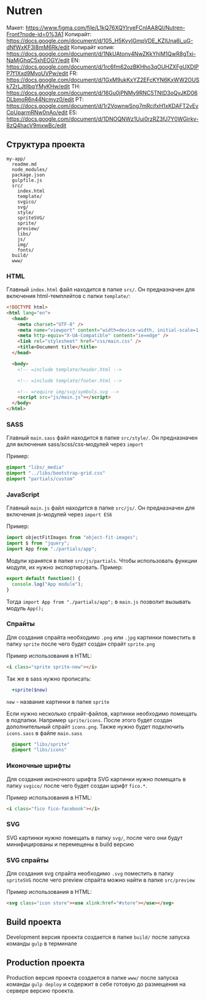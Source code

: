 # Nutren
Макет: https://www.figma.com/file/L1kQ76XQYlryeFCnIAA8QI/Nutren-Front?node-id=0%3A1
Копирайт: https://docs.google.com/document/d/105_H5KvyIGmpVDE_KZIUna6i_uG-dNfWxKF3I8mM6Rk/edit
Копирайт копия: https://docs.google.com/document/d/1NkUAtony4NwZKkYhjM1QwR8gTxi-NaMjGhqC5xhEOGY/edit
EN: https://docs.google.com/document/d/1rc6fm62ozBKHho3qOUHZXFgUXDlPP7f1Xxd9MvoUVPw/edit
FR: https://docs.google.com/document/d/1GxM9ukKxYZ2EFcKYN6KxWW2OUSk72rLJtIlbqYMyKHw/edit
TH: https://docs.google.com/document/d/16Gu0jPNMy9RNC5TNtD3oQyJKD06DLbmoR6n44Ncmyz0/edit
PT: https://docs.google.com/document/d/1r2VownwSng7mRcifxH1xKDAFT2vEvCpUparmRNw0nAo/edit
ES: https://docs.google.com/document/d/1DNOQNWz1Uui0rzRZ3fJ7Y0WGirkv-8zQ4hacV9mxwBc/edit

## Структура проекта

```
my-app/
  readme.md
  node_modules/
  package.json
  gulpfile.js
  src/
    index.html
    template/
    svgico/
    svg/
    style/
    spriteSVG/
    sprite/
    preview/
    libs/
    js/
    img/
    fonts/
  build/
  www/
```

### HTML

Главный `index.html` файл находится в папке `src/`. Он предназначен для включения html-темплейтов с папки `template/`:

```html
<!DOCTYPE html>
<html lang="en">
  <head>
    <meta charset="UTF-8" />
    <meta name="viewport" content="width=device-width, initial-scale=1.0" />
    <meta http-equiv="X-UA-Compatible" content="ie=edge" />
    <link rel="stylesheet" href="css/main.css" />
    <title>Document title</title>
  </head>

  <body>
    <!-- =include template/header.html -->

    <!-- =include template/footer.html -->

    <!-- =require img/svg/symbols.svg -->
    <script src="js/main.js"></script>
  </body>
</html>
```

### SASS

Главный `main.sass` файл находится в папке `src/style/`. Он предназначен для включения sass/scss/css-модулей через `import`

Пример:

```sass
@import "libs/_media"
@import "../libs/bootstrap-grid.css"
@import "partials/custom"
```

### JavaScript

Главный `main.js` файл находится в папке `src/js/`. Он предназначен для включения js-модулей через `import ES6`

Пример:

```js
import objectFitImages from "object-fit-images";
import $ from "jquery";
import App from "./partials/app";
```

Модули хранятся в папке `src/js/partials`. Чтобы использовать функции модуля, их нужно экспортировать. Пример:

```js
export default function() {
  console.log("App module");
}
```

Тогда `import App from "./partials/app";` в `main.js` позволит вызывать модуль `App();`

### Спрайты

Для создания спрайта необходимо `.png` или `.jpg` картинки поместить в папку `sprite` после чего будет создан спрайт `sprite.png`

Пример использования в HTML:

```html
<i class="sprite sprite-new"></i>
```

Так же в sass нужно прописать:

```sass
  +sprite($new)
```

`new` - название картинки в папке `sprite`

Если нужно несколько спрайт-файлов, картинки необходимо помещать в подпапки. Например `sprite/icons`. После этого будет создан дополнительный спрайт `icons.png`. Также нужно будет подключить `icons.sass` в файле `main.sass`

```sass
  @import "libs/sprite"
  @import "libs/icons"
```

### Иконочные шрифты

Для создания иконочного шрифта SVG картинки нужно помещать в папку `svgico/` после чего будет создан шрифт `fico.*`.

Пример использования в HTML:

```html
<i class="fico fico-facebook"></i>
```

### SVG

SVG картинки нужно помещать в папку `svg/`, после чего они будут минифицированы и перемещены в build версию

### SVG спрайты

Для создания svg спрайта необходимо `.svg` поместить в папку `spriteSVG` после чего preview спрайта можно найти в папке `src/preview`

Пример использования в HTML:

```html
<svg class="icon store"><use xlink:href="#store"></use></svg>
```

## Build проекта

Development версия проекта создается в папке `build/` после запуска команды `gulp` в терминале

## Production проекта

Production версия проекта создается в папке `www/` после запуска команды `gulp deploy` и содержит в себе готовую до размещения на сервере версию проекта.
